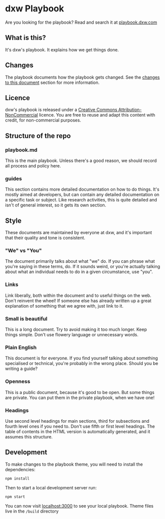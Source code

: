 # dxw Playbook

Are you looking for the playbook? Read and search it at [playbook.dxw.com](https://playbook.dxw.com)

## What is this?

It's dxw's playbook. It explains how we get things done.

## Changes

The playbook documents how the playbook gets changed. See the [changes to this
document](https://github.com/dxw/playbook/blob/master/playbook.md#changes-to-this-document)
section for more information.

## Licence

dxw's playbook is released under a [Creative Commons
Attribution-NonCommercial](http://creativecommons.org/licenses/by-nc/2.0/uk/)
licence. You are free to reuse and adapt this content with credit, for
non-commercial purposes.

## Structure of the repo

### playbook.md

This is the main playbook. Unless there's a good reason, we should record all
process and policy here.

### guides

This section contains more detailed documentation on how to do things. It's
mostly aimed at developers, but can contain any detailed documentation on a
specific task or subject. Like research activities, this is quite detailed and
isn't of general interest, so it gets its own section.

## Style

These documents are maintained by everyone at dxw, and it's important that their
quality and tone is consistent.

### "We" vs "You"

The document primarily talks about what "we" do. If you can phrase what you're
saying in these terms, do. If it sounds weird, or you're actually talking about
what an individual needs to do in a given circumstance, use "you".

### Links

Link liberally, both within the document and to useful things on the web. Don't
reinvent the wheel! If someone else has already written up a great explanation
of something that we agree with, just link to it.

### Small is beautiful

This is a long document. Try to avoid making it too much longer. Keep things
simple. Don't use flowery language or unnecessary words.

### Plain English

This document is for everyone. If you find yourself talking about something
specialised or technical, you're probably in the wrong place. Should you be
writing a guide?

### Openness

This is a public document, because it's good to be open. But some things are
private. You can put them in the private playbook, when we have one!

### Headings

Use second level headings for main sections, third for subsections and fourth
level ones if you need to. Don't use fifth or first level headings. The table of
contents in the HTML version is automatically generated, and it assumes this
structure.

## Development

To make changes to the playbook theme, you will need to install the
dependencies:

```
npm install
```

Then to start a local development server run:

```
npm start
```

You can now visit [localhost:3000](http://localhost:3000) to see your local
playbook. Theme files live in the `/build` directory
